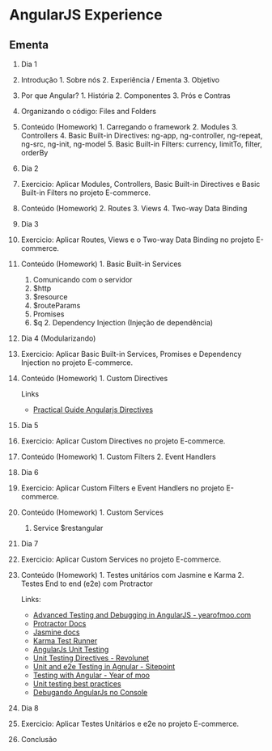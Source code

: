 # AngularJS Experience

## Ementa

1. Dia 1
  1. Introdução
    1. Sobre nós
    2. Experiência / Ementa
    3. Objetivo
  2. Por que Angular?
    1. História
    2. Componentes
    3. Prós e Contras
  3. Organizando o código: Files and Folders  
  4. Conteúdo (Homework)
    1. Carregando o framework
    2. Modules
    3. Controllers
    4. Basic Built-in Directives: ng-app, ng-controller, ng-repeat, ng-src, ng-init, ng-model
    5. Basic Built-in Filters: currency, limitTo, filter, orderBy
2. Dia 2
  1. Exercicio: Aplicar Modules, Controllers, Basic Built-in Directives e Basic Built-in Filters no projeto E-commerce.
  2. Conteúdo (Homework)
    2. Routes
    3. Views
    4. Two-way Data Binding
3. Dia 3
  1. Exercicio: Aplicar Routes, Views e o Two-way Data Binding no projeto E-commerce.
  2. Conteúdo (Homework)
    1. Basic Built-in Services
	  1. Comunicando com o servidor
		1. $http
	    2. $resource
	    3. $routeParams
	  2. Promises
	    1. $q
	2. Dependency Injection (Injeção de dependência)
4. Dia 4 (Modularizando)
  1. Exercicio: Aplicar Basic Built-in Services, Promises e Dependency Injection no projeto E-commerce.
  2. Conteúdo (Homework)
    1. Custom Directives
    	
    	Links 
    	- [Practical Guide Angularjs Directives](http://www.sitepoint.com/practical-guide-angularjs-directives/)
5. Dia 5
  1. Exercicio: Aplicar Custom Directives no projeto E-commerce.
  2. Conteúdo (Homework)
    1. Custom Filters
    2. Event Handlers
6. Dia 6
  1. Exercicio: Aplicar Custom Filters e Event Handlers no projeto E-commerce.
  2. Conteúdo (Homework)
  	1. Custom Services
  	  1. Service $restangular
7. Dia 7
  1. Exercicio: Aplicar Custom Services no projeto E-commerce.
  2. Conteúdo (Homework)
	1. Testes unitários com Jasmine e Karma
    2. Testes End to end (e2e) com Protractor

    	Links: 
    	- [Advanced Testing and Debugging in AngularJS - yearofmoo.com](http://www.yearofmoo.com/2013/09/advanced-testing-and-debugging-in-angularjs.html)
    	- [Protractor Docs](http://angular.github.io/protractor/#/)
		- [Jasmine docs](http://jasmine.github.io/)
		- [Karma Test Runner](http://karma-runner.github.io/0.10/intro/configuration.html)
		- [AngularJs Unit Testing](http://quickleft.com/blog/angularjs-unit-testing-for-real-though)	
		- [Unit Testing Directives - Revolunet](http://blog.revolunet.com/blog/2013/12/05/unit-testing-angularjs-directive/)
		- [Unit and e2e Testing in Agnular - Sitepoint](http://www.sitepoint.com/unit-and-e2e-testing-in-angularjs/)
		- [Testing with Angular - Year of moo](http://www.yearofmoo.com/2013/01/full-spectrum-testing-with-angularjs-and-karma.html)
		- [Unit testing best practices](http://andyshora.com/unit-testing-best-practices-angularjs.html)
    	- [Debugando AngularJs no Console](http://ionicframework.com/blog/angularjs-console/)
8. Dia 8
  1. Exercicio: Aplicar Testes Unitários e e2e no projeto E-commerce.
  2. Conclusão